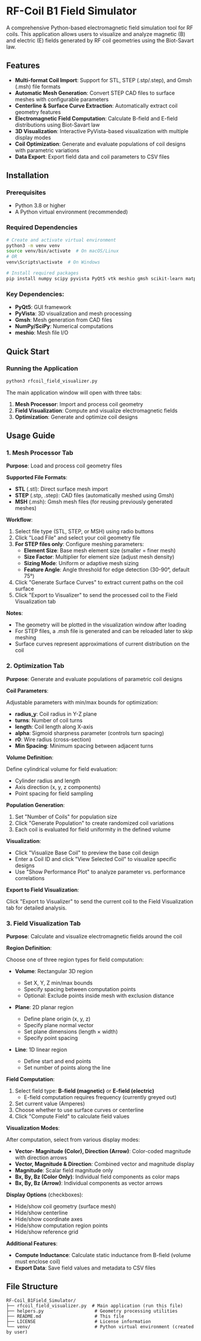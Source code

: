 # RF-Coil B1 Field Simulator

A comprehensive Python-based electromagnetic field simulation tool for RF coils. This application allows users to visualize and analyze magnetic (B) and electric (E) fields generated by RF coil geometries using the Biot-Savart law.

## Features

- **Multi-format Coil Import**: Support for STL, STEP (.stp/.step), and Gmsh (.msh) file formats
- **Automatic Mesh Generation**: Convert STEP CAD files to surface meshes with configurable parameters
- **Centerline & Surface Curve Extraction**: Automatically extract coil geometry features
- **Electromagnetic Field Computation**: Calculate B-field and E-field distributions using Biot-Savart law
- **3D Visualization**: Interactive PyVista-based visualization with multiple display modes
- **Coil Optimization**: Generate and evaluate populations of coil designs with parametric variations
- **Data Export**: Export field data and coil parameters to CSV files

## Installation

### Prerequisites

- Python 3.8 or higher
- A Python virtual environment (recommended)

### Required Dependencies

```bash
# Create and activate virtual environment
python3 -m venv venv
source venv/bin/activate  # On macOS/Linux
# OR
venv\Scripts\activate  # On Windows

# Install required packages
pip install numpy scipy pyvista PyQt5 vtk meshio gmsh scikit-learn matplotlib
```

### Key Dependencies:
- **PyQt5**: GUI framework
- **PyVista**: 3D visualization and mesh processing
- **Gmsh**: Mesh generation from CAD files
- **NumPy/SciPy**: Numerical computations
- **meshio**: Mesh file I/O

## Quick Start

### Running the Application

```bash
python3 rfcoil_field_visualizer.py
```

The main application window will open with three tabs:
1. **Mesh Processor**: Import and process coil geometry
2. **Field Visualization**: Compute and visualize electromagnetic fields
3. **Optimization**: Generate and optimize coil designs

## Usage Guide

### 1. Mesh Processor Tab

**Purpose**: Load and process coil geometry files

**Supported File Formats**:
- **STL** (.stl): Direct surface mesh import
- **STEP** (.stp, .step): CAD files (automatically meshed using Gmsh)
- **MSH** (.msh): Gmsh mesh files (for reusing previously generated meshes)

**Workflow**:
1. Select file type (STL, STEP, or MSH) using radio buttons
2. Click "Load File" and select your coil geometry file
3. **For STEP files only**: Configure meshing parameters:
   - **Element Size**: Base mesh element size (smaller = finer mesh)
   - **Size Factor**: Multiplier for element size (adjust mesh density)
   - **Sizing Mode**: Uniform or adaptive mesh sizing
   - **Feature Angle**: Angle threshold for edge detection (30-90°, default 75°)
4. Click "Generate Surface Curves" to extract current paths on the coil surface
5. Click "Export to Visualizer" to send the processed coil to the Field Visualization tab

**Notes**:
- The geometry will be plotted in the visualization window after loading
- For STEP files, a .msh file is generated and can be reloaded later to skip meshing
- Surface curves represent approximations of current distribution on the coil


### 2. Optimization Tab

**Purpose**: Generate and evaluate populations of parametric coil designs

**Coil Parameters**:

Adjustable parameters with min/max bounds for optimization:
- **radius_y**: Coil radius in Y-Z plane
- **turns**: Number of coil turns
- **length**: Coil length along X-axis
- **alpha**: Sigmoid sharpness parameter (controls turn spacing)
- **r0**: Wire radius (cross-section)
- **Min Spacing**: Minimum spacing between adjacent turns

**Volume Definition**:

Define cylindrical volume for field evaluation:
- Cylinder radius and length
- Axis direction (x, y, z components)
- Point spacing for field sampling

**Population Generation**:

1. Set "Number of Coils" for population size
2. Click "Generate Population" to create randomized coil variations
3. Each coil is evaluated for field uniformity in the defined volume

**Visualization**:

- Click "Visualize Base Coil" to preview the base coil design
- Enter a Coil ID and click "View Selected Coil" to visualize specific designs
- Use "Show Performance Plot" to analyze parameter vs. performance correlations

**Export to Field Visualization**:

Click "Export to Visualizer" to send the current coil to the Field Visualization tab for detailed analysis.


### 3. Field Visualization Tab

**Purpose**: Calculate and visualize electromagnetic fields around the coil

**Region Definition**:

Choose one of three region types for field computation:

- **Volume**: Rectangular 3D region
  - Set X, Y, Z min/max bounds
  - Specify spacing between computation points
  - Optional: Exclude points inside mesh with exclusion distance

- **Plane**: 2D planar region
  - Define plane origin (x, y, z)
  - Specify plane normal vector
  - Set plane dimensions (length × width)
  - Specify point spacing

- **Line**: 1D linear region
  - Define start and end points
  - Set number of points along the line

**Field Computation**:

1. Select field type: **B-field (magnetic)** or **E-field (electric)**
   - E-field computation requires frequency (currently greyed out)
2. Set current value (Amperes)
3. Choose whether to use surface curves or centerline
4. Click "Compute Field" to calculate field values

**Visualization Modes**:

After computation, select from various display modes:
- **Vector- Magnitude (Color), Direction (Arrow)**: Color-coded magnitude with direction arrows
- **Vector, Magnitude & Direction**: Combined vector and magnitude display
- **Magnitude**: Scalar field magnitude only
- **Bx, By, Bz (Color Only)**: Individual field components as color maps
- **Bx, By, Bz (Arrow)**: Individual components as vector arrows

**Display Options** (checkboxes):
- Hide/show coil geometry (surface mesh)
- Hide/show centerline
- Hide/show coordinate axes
- Hide/show computation region points
- Hide/show reference grid

**Additional Features**:
- **Compute Inductance**: Calculate static inductance from B-field (volume must enclose coil)
- **Export Data**: Save field values and metadata to CSV files


## File Structure

```
RF-Coil_B1Field_Simulator/
├── rfcoil_field_visualizer.py  # Main application (run this file)
├── helpers.py                   # Geometry processing utilities
├── README.md                    # This file
├── LICENSE                      # License information
└── venv/                        # Python virtual environment (created by user)
```